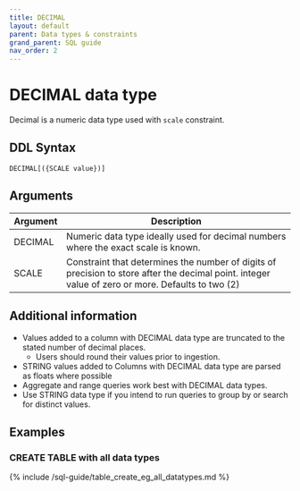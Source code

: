 ```yaml
---
title: DECIMAL
layout: default
parent: Data types & constraints
grand_parent: SQL guide
nav_order: 2
---
```


# DECIMAL data type

Decimal is a numeric data type used with `scale` constraint.

## DDL Syntax

```
DECIMAL[({SCALE value})]
```

## Arguments

| Argument | Description |
|---|---|
| DECIMAL | Numeric data type ideally used for decimal numbers where the exact scale is known. |
| SCALE | Constraint that determines the number of digits of precision to store after the decimal point. integer value of zero or more. Defaults to two (2) |

## Additional information

* Values added to a column with DECIMAL data type are truncated to the stated number of decimal places.
  * Users should round their values prior to ingestion.
* STRING values added to Columns with DECIMAL data type are parsed as floats where possible
* Aggregate and range queries work best with DECIMAL data types.
* Use STRING data type if you intend to run queries to group by or search for distinct values.

## Examples

### CREATE TABLE with all data types

{% include /sql-guide/table_create_eg_all_datatypes.md %}
